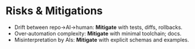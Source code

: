 # Risks & Mitigations
- Drift between repo→AI→human: **Mitigate** with tests, diffs, rollbacks.
- Over‑automation complexity: **Mitigate** with minimal toolchain; docs.
- Misinterpretation by AIs: **Mitigate** with explicit schemas and examples.

